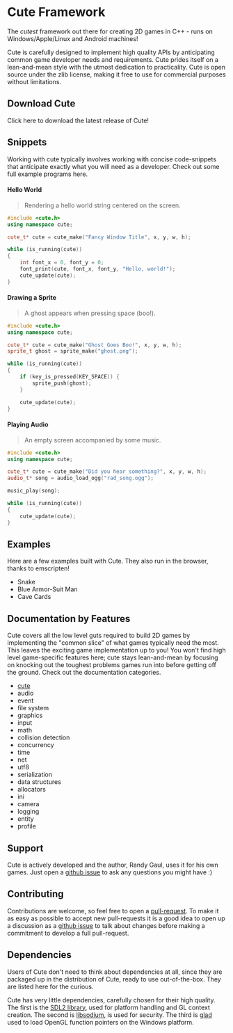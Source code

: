 # Cute Framework

The *cutest* framework out there for creating 2D games in C++ - runs on Windows/Apple/Linux and Android machines!

Cute is carefully designed to implement high quality APIs by anticipating common game developer needs and requirements. Cute prides itself on a lean-and-mean style with the utmost dedication to practicality. Cute is open source under the zlib license, making it free to use for commercial purposes without limitations.

## Download Cute

Click here to download the latest release of Cute!

## Snippets

Working with cute typically involves working with concise code-snippets that anticipate exactly what you will need as a developer. Check out some full example programs here.

#### Hello World

> Rendering a hello world string centered on the screen.
```cpp
#include <cute.h>
using namespace cute;

cute_t* cute = cute_make("Fancy Window Title", x, y, w, h);

while (is_running(cute))
{
	int font_x = 0, font_y = 0;
	font_print(cute, font_x, font_y, "Hello, world!");
	cute_update(cute);
}

```

#### Drawing a Sprite

> A ghost appears when pressing space (boo!).
```cpp
#include <cute.h>
using namespace cute;

cute_t* cute = cute_make("Ghost Goes Boo!", x, y, w, h);
sprite_t ghost = sprite_make("ghost.png");

while (is_running(cute))
{
	if (key_is_pressed(KEY_SPACE)) {
		sprite_push(ghost);
	}

	cute_update(cute);
}
```

#### Playing Audio

> An empty screen accompanied by some music.
```cpp
#include <cute.h>
using namespace cute;

cute_t* cute = cute_make("Did you hear something?", x, y, w, h);
audio_t* song = audio_load_ogg("rad_song.ogg");

music_play(song);

while (is_running(cute))
{
	cute_update(cute);
}
```

## Examples

Here are a few examples built with Cute. They also run in the browser, thanks to emscripten!

* Snake
* Blue Armor-Suit Man
* Cave Cards

## Documentation by Features

Cute covers all the low level guts required to build 2D games by implementing the "common slice" of what games typically need the most. This leaves the exciting game implementation up to you! You won't find high level game-specific features here; cute stays lean-and-mean by focusing on knocking out the toughest problems games run into before getting off the ground. Check out the documentation categories.

* [cute](https://github.com/RandyGaul/cute_framework/blob/master/doc/cute_t.md)
* audio
* event
* file system
* graphics
* input
* math
* collision detection
* concurrency
* time
* net
* utf8
* serialization
* data structures
* allocators
* ini
* camera
* logging
* entity
* profile

## Support

Cute is actively developed and the author, Randy Gaul, uses it for his own games. Just open a [github issue](https://github.com/RandyGaul/cute_framework/issues/new) to ask any questions you might have :)

## Contributing

Contributions are welcome, so feel free to open a [pull-request](https://github.com/RandyGaul/cute_framework/pulls). To make it as easy as possible to accept new pull-requests it is a good idea to open up a discussion as a [github issue](https://github.com/RandyGaul/cute_framework/issues/new) to talk about changes before making a commitment to develop a full pull-request.

## Dependencies

Users of Cute don't need to think about dependencies at all, since they are packaged up in the distribution of Cute, ready to use out-of-the-box. They are listed here for the curious.

Cute has very little dependencies, carefully chosen for their high quality. The first is the [SDL2 library](https://www.libsdl.org/), used for platform handling and GL context creation. The second is [libsodium](https://libsodium.gitbook.io/doc/), is used for security. The third is [glad](https://github.com/Dav1dde/glad) used to load OpenGL function pointers on the Windows platform.
